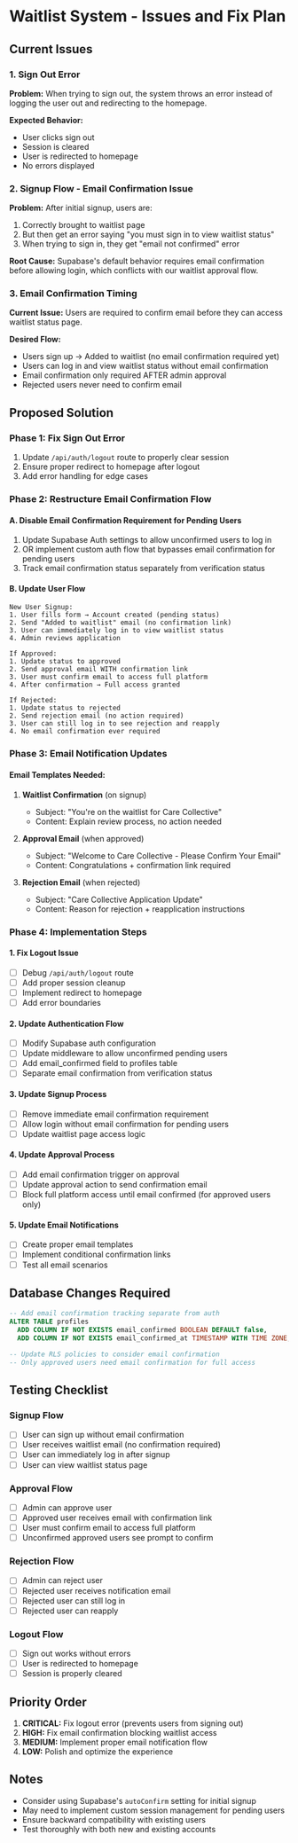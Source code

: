 # Waitlist System - Issues and Fix Plan

## Current Issues

### 1. Sign Out Error
**Problem:** When trying to sign out, the system throws an error instead of logging the user out and redirecting to the homepage.

**Expected Behavior:** 
- User clicks sign out
- Session is cleared
- User is redirected to homepage
- No errors displayed

### 2. Signup Flow - Email Confirmation Issue
**Problem:** After initial signup, users are:
1. Correctly brought to waitlist page
2. But then get an error saying "you must sign in to view waitlist status"
3. When trying to sign in, they get "email not confirmed" error

**Root Cause:** Supabase's default behavior requires email confirmation before allowing login, which conflicts with our waitlist approval flow.

### 3. Email Confirmation Timing
**Current Issue:** Users are required to confirm email before they can access waitlist status page.

**Desired Flow:**
- Users sign up → Added to waitlist (no email confirmation required yet)
- Users can log in and view waitlist status without email confirmation
- Email confirmation only required AFTER admin approval
- Rejected users never need to confirm email

## Proposed Solution

### Phase 1: Fix Sign Out Error
1. Update `/api/auth/logout` route to properly clear session
2. Ensure proper redirect to homepage after logout
3. Add error handling for edge cases

### Phase 2: Restructure Email Confirmation Flow

#### A. Disable Email Confirmation Requirement for Pending Users
1. Update Supabase Auth settings to allow unconfirmed users to log in
2. OR implement custom auth flow that bypasses email confirmation for pending users
3. Track email confirmation status separately from verification status

#### B. Update User Flow
```
New User Signup:
1. User fills form → Account created (pending status)
2. Send "Added to waitlist" email (no confirmation link)
3. User can immediately log in to view waitlist status
4. Admin reviews application

If Approved:
1. Update status to approved
2. Send approval email WITH confirmation link
3. User must confirm email to access full platform
4. After confirmation → Full access granted

If Rejected:
1. Update status to rejected
2. Send rejection email (no action required)
3. User can still log in to see rejection and reapply
4. No email confirmation ever required
```

### Phase 3: Email Notification Updates

#### Email Templates Needed:
1. **Waitlist Confirmation** (on signup)
   - Subject: "You're on the waitlist for Care Collective"
   - Content: Explain review process, no action needed
   
2. **Approval Email** (when approved)
   - Subject: "Welcome to Care Collective - Please Confirm Your Email"
   - Content: Congratulations + confirmation link required
   
3. **Rejection Email** (when rejected)
   - Subject: "Care Collective Application Update"
   - Content: Reason for rejection + reapplication instructions

### Phase 4: Implementation Steps

#### 1. Fix Logout Issue
- [ ] Debug `/api/auth/logout` route
- [ ] Add proper session cleanup
- [ ] Implement redirect to homepage
- [ ] Add error boundaries

#### 2. Update Authentication Flow
- [ ] Modify Supabase auth configuration
- [ ] Update middleware to allow unconfirmed pending users
- [ ] Add email_confirmed field to profiles table
- [ ] Separate email confirmation from verification status

#### 3. Update Signup Process
- [ ] Remove immediate email confirmation requirement
- [ ] Allow login without email confirmation for pending users
- [ ] Update waitlist page access logic

#### 4. Update Approval Process
- [ ] Add email confirmation trigger on approval
- [ ] Update approval action to send confirmation email
- [ ] Block full platform access until email confirmed (for approved users only)

#### 5. Update Email Notifications
- [ ] Create proper email templates
- [ ] Implement conditional confirmation links
- [ ] Test all email scenarios

## Database Changes Required

```sql
-- Add email confirmation tracking separate from auth
ALTER TABLE profiles 
  ADD COLUMN IF NOT EXISTS email_confirmed BOOLEAN DEFAULT false,
  ADD COLUMN IF NOT EXISTS email_confirmed_at TIMESTAMP WITH TIME ZONE;

-- Update RLS policies to consider email confirmation
-- Only approved users need email confirmation for full access
```

## Testing Checklist

### Signup Flow
- [ ] User can sign up without email confirmation
- [ ] User receives waitlist email (no confirmation required)
- [ ] User can immediately log in after signup
- [ ] User can view waitlist status page

### Approval Flow
- [ ] Admin can approve user
- [ ] Approved user receives email with confirmation link
- [ ] User must confirm email to access full platform
- [ ] Unconfirmed approved users see prompt to confirm

### Rejection Flow
- [ ] Admin can reject user
- [ ] Rejected user receives notification email
- [ ] Rejected user can still log in
- [ ] Rejected user can reapply

### Logout Flow
- [ ] Sign out works without errors
- [ ] User is redirected to homepage
- [ ] Session is properly cleared

## Priority Order

1. **CRITICAL:** Fix logout error (prevents users from signing out)
2. **HIGH:** Fix email confirmation blocking waitlist access
3. **MEDIUM:** Implement proper email notification flow
4. **LOW:** Polish and optimize the experience

## Notes

- Consider using Supabase's `autoConfirm` setting for initial signup
- May need to implement custom session management for pending users
- Ensure backward compatibility with existing users
- Test thoroughly with both new and existing accounts